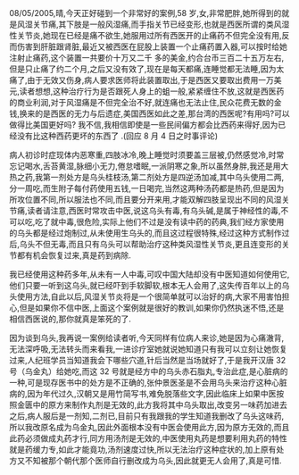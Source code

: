 08/05/2005,晴,今天正好碰到一个非常好的案例,58 岁,女,非常肥胖,她所得到的就是风湿关节痛,其下肢是一般风湿痛,而手指关节已经变形,也就是西医所谓的类风湿性关节炎,她现在已经是痛不欲生,她服用过所有西医开的止痛药不但完全没有用,反而伤害到肝脏跟肾脏,最近又被西医在屁股上装置一个止痛药置入器,可以按时给她注射止痛药,这个装置一共要价十万又二千 多的美金,约合台币三百二十五万左右,但是只止痛了约二个月,之后又没有效了,现在是每天都痛,连睡觉都无法睡,因为太痛了,由于无效又伤身,病人要求医师将此装置取出,于是西医又要取出费用一万美元,读者想想,这种治疗行为是否跟死人身上的蛆一般,紧紧缠住不放,这就是西医药 的商业利润,对于风湿痛是不但完全治不好,就连痛也无法止住,民众花费无数的金钱,换来的是西医的无力与后遗症,美国西医如此之差,那台湾的西医呢?有用吗?可以做得比美国更好吗? 我不信,我相信即使是一些民间偏方都会比西药来得好,因为已经没有比这种西药更坏的东西了 .(回应 8 月 4 日之时事评论)

病人初诊时症现体内恶寒重,四肢冰冷,晚上睡觉时须要盖三层被,仍然感觉冷,时常忘记喝水,舌苔黄湿,脉细小无力,倦怠嗜眠,一派阴寒之象,所以虽然身胖,我还是用大热之药,我第一剂处方是乌头桂枝汤,第二剂处方是四逆汤加减,其中乌头使用二两,分一周吃,而生附子每付药使用五钱,一日喝完,当然这两种汤药都是热药,但是因为所攻位置不同,所以服法也不同,而且要分开来用,才能双解四肢呈现出不同的风湿关节痛,读者请注意,西医时常攻击中医,说这乌头有毒,有乌头碱,是属于神经性的毒,不可以吃,吃了就中毒,很危险,实际上他们不过是没有读中药的药典,我们经方家使用的乌头都是经过炮制过,从未使用生乌头的,而且这过程很特殊,经过这种方式制作过后,乌头不但无毒,而且只有乌头可以帮助治疗这种类风湿性关节炎,更且连变形的关节都有机会恢复过来,真是药到病除.

我已经使用这种药多年,从未有一人中毒,可叹中国大陆却没有中医知道如何使用它,他们只要一听到这乌头,就已经吓到手软脚软,根本无人会用了,这失传百年以上的乌头使用方法,自此以后,风湿关节炎将是一个很简单就可以治好的病,大家不用害怕担心,但是如果你不信中医,上面这个案例就是很好的教训,如果你仍然执迷不悟,还是相信西医说的,那你就真是笨死的了.

因为谈到乌头,我再说一案例给读者听,今天同样有位病人来诊,她是因为心痛澈背,无法深呼吸,无法转头而来看我,一进诊疗室她就说她知道只有我可以立刻让她恢复过来,人纪班学员当知道我会下哪些穴道,针后当然是当场就好了,于是我开汉唐 32 号（乌金丸）给她吃,而这 32 号就是经方中的乌头赤石脂丸,专治此症,是心脏病的一种,可是现存医书中的处方是不正确的,张仲景医圣是不会用乌头来治疗这种心脏病的,因为年代过久,汉朝又是用竹简写书,难免脱落些文字,因此临床上如果中医按照金匮中的原方来制作丸剂是无效的,此方我将其中乌头取出,改变另一味药加进去之后,病人服后是一剂知,二剂已,目前只有我跟我的学生知道我删改了乌头这味药,所以我改原名成为乌金丸,因此外面根本没有中医会使用此方,因为原方无效的,而且此药必须做成丸药才行,同方用汤剂是无效的,中医使用丸药是想要利用丸药的特性就是药缓力专,如此才能竟功,汤剂速度过快,所以无法治疗这种症状的,加上原有处方又不知被那个朝代那个医师自行删改成为乌头,因此就更无人会用了,真是可惜.
